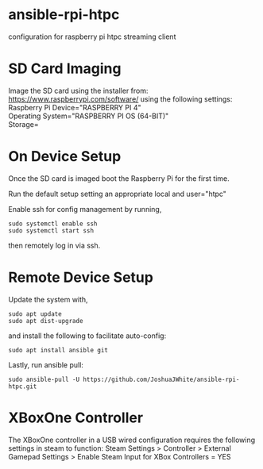 # ansible-rpi-htpc
configuration for raspberry pi htpc streaming client

# SD Card Imaging
Image the SD card using the installer from: https://www.raspberrypi.com/software/ using the following settings:<br>
Raspberry Pi Device="RASPBERRY PI 4"<br>
Operating System="RASPBERRY PI OS (64-BIT)"<br>
Storage=

# On Device Setup
Once the SD card is imaged boot the Raspberry Pi for the first time.

Run the default setup setting an appropriate local and
     user="htpc"

Enable ssh for config management by running,
```
sudo systemctl enable ssh
sudo systemctl start ssh
```
then remotely log in via ssh.

# Remote Device Setup
Update the system with,
```
sudo apt update
sudo apt dist-upgrade
```
and install the following to facilitate auto-config:
```
sudo apt install ansible git
```

Lastly, run ansible pull:
```
sudo ansible-pull -U https://github.com/JoshuaJWhite/ansible-rpi-htpc.git
```

# XBoxOne Controller
The XBoxOne controller in a USB wired configuration requires the following settings in steam to function:
Steam Settings > Controller > External Gamepad Settings > Enable Steam Input for XBox Controllers = YES
